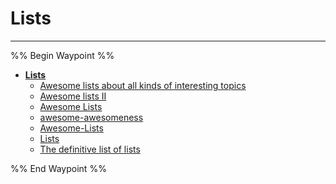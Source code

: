 # Lists

---

%% Begin Waypoint %%
- **[Lists](./Lists.md)**
	- [Awesome lists about all kinds of interesting topics](./Awesome%20lists%20about%20all%20kinds%20of%20interesting%20topics.md)
	- [Awesome lists II](./Awesome%20lists%20II.md)
	- [Awesome Lists](./Awesome%20Lists.md)
	- [awesome-awesomeness](./awesome-awesomeness.md)
	- [Awesome-Lists](./Awesome-Lists.md)
	- [Lists](./Lists.md)
	- [The definitive list of lists](./The%20definitive%20list%20of%20lists.md)

%% End Waypoint %%


